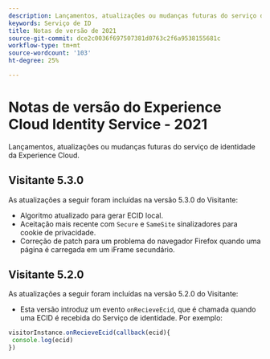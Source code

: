 ```yaml
---
description: Lançamentos, atualizações ou mudanças futuras do serviço de identidade da Experience Cloud.
keywords: Serviço de ID
title: Notas de versão de 2021
source-git-commit: dce2c0036f697507381d0763c2f6a9538155681c
workflow-type: tm+mt
source-wordcount: '103'
ht-degree: 25%

---
```


# Notas de versão do Experience Cloud Identity Service - 2021

Lançamentos, atualizações ou mudanças futuras do serviço de identidade da Experience Cloud.

## Visitante 5.3.0

As atualizações a seguir foram incluídas na versão 5.3.0 do Visitante:

* Algoritmo atualizado para gerar ECID local.
* Aceitação mais recente com `Secure` e `SameSite` sinalizadores para cookie de privacidade.
* Correção de patch para um problema do navegador Firefox quando uma página é carregada em um iFrame secundário.

## Visitante 5.2.0

As atualizações a seguir foram incluídas na versão 5.2.0 do Visitante:

* Esta versão introduz um evento `onRecieveEcid`, que é chamada quando uma ECID é recebida do Serviço de identidade. Por exemplo:

```js
visitorInstance.onRecieveEcid(callback(ecid){
 console.log(ecid)
})
```
